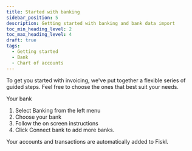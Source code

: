 ```yaml
---
title: Started with banking
sidebar_position: 5
description: Getting started with banking and bank data import
toc_min_heading_level: 2
toc_max_heading_level: 4
draft: true
tags:
  - Getting started
  - Bank
  - Chart of accounts
---
```

To get you started with invoicing, we've put together a flexible series of guided steps. Feel free to choose the ones that best suit your needs.

Your bank

  1. Select Banking from the left menu
  2. Choose your bank
  3. Follow the on screen instructions
  4. Click Connect bank to add more banks.

Your accounts and transactions are automatically added to Fiskl.
